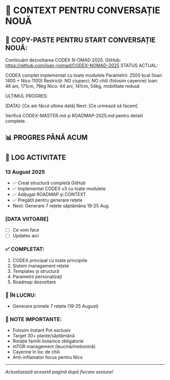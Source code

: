 # 🔄 CONTEXT PENTRU CONVERSAȚIE NOUĂ

## 🎯 COPY-PASTE PENTRU START CONVERSAȚIE NOUĂ:
Continuăm dezvoltarea CODEX N-OMAD 2025.
GitHub: https://github.com/ioan-nomad/CODEX-NOMAD-2025
STATUS ACTUAL:

CODEX complet implementat cu toate modulele
Parametrii: 2500 kcal (Ioan 1400 + Nico 1100)
Restricții: NO ciuperci, NO chili (folosim cayenne)
Ioan: 46 ani, 171cm, 76kg
Nico: 44 ani, 141cm, 54kg, mobilitate redusă

ULTIMUL PROGRES:

[DATA]: [Ce am făcut ultima dată]
Next: [Ce urmează să facem]

Verifică CODEX-MASTER.md și ROADMAP-2025.md pentru detalii complete.
## 📊 PROGRES PÂNĂ ACUM
## 📅 LOG ACTIVITATE

### 13 August 2025
- ✅ Creat structură completă GitHub
- ✅ Implementat CODEX v3 cu toate modulele
- ✅ Adăugat ROADMAP și CONTEXT
- ✅ Pregătit pentru generare rețete
- Next: Generare 7 rețete săptămâna 19-25 Aug

### [DATA VIITOARE]
- [ ] Ce vom face
- [ ] Updates aici

### ✅ COMPLETAT:
1. CODEX principal cu toate principiile
2. Sistem management rețete
3. Templates și structură
4. Parametrii personalizați
5. Roadmap dezvoltare

### 🔄 ÎN LUCRU:
- Generare primele 7 rețete (19-25 August)

### 📝 NOTE IMPORTANTE:
- Folosim Instant Pot exclusiv
- Target 30+ plante/săptămână
- Rotație familii botanice obligatorie
- mTOR management (leucină/metionină)
- Cayenne în loc de chili
- Anti-inflamator focus pentru Nico

---
*Actualizează această pagină după fiecare sesiune!*
